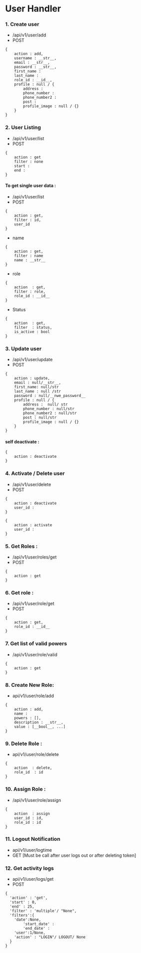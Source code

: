 # User Handler 

### 1. Create user 
- /api/v1/user/add
- POST
```
{
    action : add,
    username : __str__,
    email : __str__,
    password : __str__,
    first_name : 
    last_name :
    role_id : __id__,
    profile : null / {
        address : 
        phone_number : 
        phone_number2 :
        post :
        profile_image : null / {}
    }
}
```

### 2. User Listing 
- /api/v1/user/list
- POST
```
{
    action : get
    filter : none
    start : 
    end : 
}
```

#### To get single user data  : 
- /api/v1/user/list
- POST
```
{
    action : get,
    filter : id,
    user_id
}
```

- name 
```
{
    action : get,
    filter : name
    name : __str__
}
```

- role  
```
{
    action  : get,
    filter : role,
    role_id : __id__
}
```

- Status
```
{
    action  : get,
    filter  : status,
    is_active : bool
}
```


### 3. Update user 
- /api/v1/user/update
- POST
```
{
    action : update,
    email : null/__str__,
    first_name: null/str
    last_name : null /str
    password : null/__nwe_password__
    profile : null / {
        address :  null/ str
        phone_number : null/str
        phone_number2 : null/str
        post : null/str
        profile_image : null / {}
    }
}
```

#### self deactivate : 
```
{
    action : deactivate
}
```

### 4. Activate / Delete user 
- /api/v1/user/delete
- POST
```
{
    action : deactivate
    user_id : 
}
```

```
{
    action : activate
    user_id : 
}
```

### 5. Get Roles : 
- /api/v1/user/roles/get
- POST
```
{
    action : get
}
```

### 6. Get role : 
- /api/v1/user/role/get
- POST
```
{
    action : get,
    role_id : __id__
}
```

### 7. Get list of valid powers
- /api/v1/user/role/valid
```
{
    action : get
}
```

### 8. Create New Role: 
- api/v1/user/role/add
```
{
    action : add,
    name : 
    powers : [],
    description : __str__,
    value : [__bool__, ...]
}
```

### 9. Delete Role : 
- api/v1/user/role/delete
```
{
    action  : delete,
    role_id  : id
}
```

### 10. Assign Role : 
- /api/v1/user/role/assign
```
{
    action  : assign 
    user_id : id,
    role_id : id
}
```

### 11. Logout Notification 
- api/v1/user/logtime
- GET
[Must be call after user logs out or after deleting token]

### 12. Get activity logs
- api/v1/user/logs/get
- POST
```
{
  'action' : 'get',
  'start' : 0,
  'end' : 25,
  'filter' : 'multiple'/ "None",
  'filters':{
    'date':None,
        'start_date' :
        'end_date' :
    'user':1/None,
    'action' : "LOGIN"/ LOGOUT/ None
  }
}
```